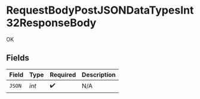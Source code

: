 # RequestBodyPostJSONDataTypesInt32ResponseBody

OK


## Fields

| Field              | Type               | Required           | Description        |
| ------------------ | ------------------ | ------------------ | ------------------ |
| `JSON`             | *int*              | :heavy_check_mark: | N/A                |